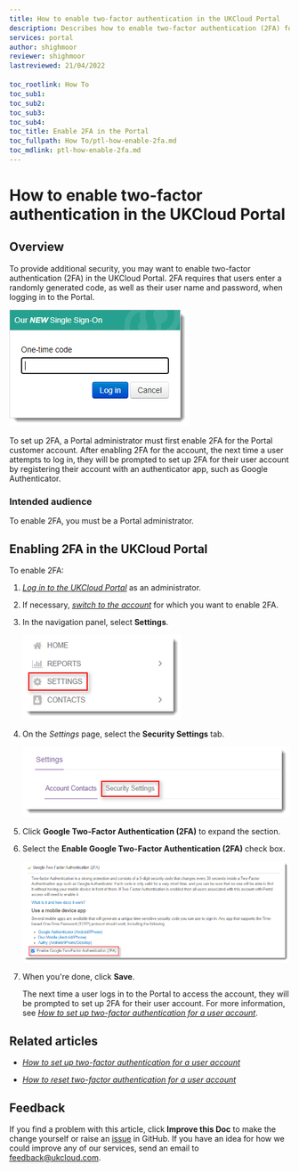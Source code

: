 ```yaml
---
title: How to enable two-factor authentication in the UKCloud Portal
description: Describes how to enable two-factor authentication (2FA) for a UKCloud Portal account
services: portal
author: shighmoor
reviewer: shighmoor
lastreviewed: 21/04/2022

toc_rootlink: How To
toc_sub1: 
toc_sub2:
toc_sub3:
toc_sub4:
toc_title: Enable 2FA in the Portal
toc_fullpath: How To/ptl-how-enable-2fa.md
toc_mdlink: ptl-how-enable-2fa.md
---
```


# How to enable two-factor authentication in the UKCloud Portal

## Overview

To provide additional security, you may want to enable two-factor authentication (2FA) in the UKCloud Portal. 2FA requires that users enter a randomly generated code, as well as their user name and password, when logging in to the Portal.

![Two-Factor Authentication dialog box in the UKCloud Portal](images/ptl-2fa.png)

To set up 2FA, a Portal administrator must first enable 2FA for the Portal customer account. After enabling 2FA for the account, the next time a user attempts to log in, they will be prompted to set up 2FA for their user account by registering their account with an authenticator app, such as Google Authenticator.

### Intended audience

To enable 2FA, you must be a Portal administrator.

## Enabling 2FA in the UKCloud Portal

To enable 2FA:

1. [*Log in to the UKCloud Portal*](ptl-gs.md#logging-in-to-the-ukcloud-portal) as an administrator.

2. If necessary, [*switch to the account*](ptl-how-switch-account.md) for which you want to enable 2FA.

3. In the navigation panel, select **Settings**.

   ![Settings menu option in the UKCloud Portal](images/ptl-mnu-settings.png)

4. On the *Settings* page, select the **Security Settings** tab.

   ![Security Settings tab of the Settings page](images/ptl-settings-tab-security.png)

5. Click **Google Two-Factor Authentication (2FA)** to expand the section.

6. Select the **Enable Google Two-Factor Authentication (2FA)** check box.

   ![Enable 2FA security setting](images/ptl-2fa-enable.png)

7. When you're done, click **Save**.

   The next time a user logs in to the Portal to access the account, they will be prompted to set up 2FA for their user account. For more information, see [*How to set up two-factor authentication for a user account*](ptl-how-setup-2fa.md).

## Related articles

- [*How to set up two-factor authentication for a user account*](ptl-how-setup-2fa.md)

- [*How to reset two-factor authentication for a user account*](ptl-how-reset-2fa.md)

## Feedback

If you find a problem with this article, click **Improve this Doc** to make the change yourself or raise an [issue](https://github.com/UKCloud/documentation/issues) in GitHub. If you have an idea for how we could improve any of our services, send an email to <feedback@ukcloud.com>.
